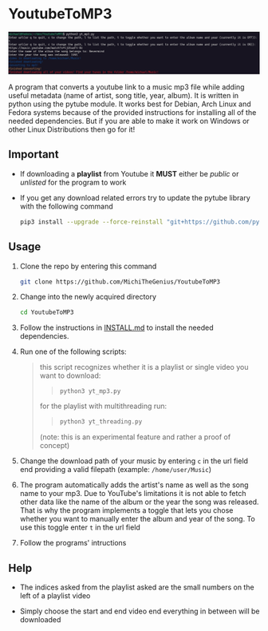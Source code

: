 # YoutubeToMP3

![demo](./demo.png)

A program that converts a youtube link to a music mp3 file while adding useful metadata (name of artist, song title, year, album). It is written in python using the pytube module. It works best for Debian, Arch Linux and Fedora systems because of the provided instructions for installing all of the needed dependencies. But if you are able to make it work on Windows or other Linux Distributions then go for it!

## Important
- If downloading a **playlist** from Youtube it **MUST** either be *public* or *unlisted* for the program to work
- If you get any download related errors try to update the pytube library with the following command

	```sh
	pip3 install --upgrade --force-reinstall "git+https://github.com/pytube/pytube.git"
	```

## Usage
1. Clone the repo by entering this command

	```sh
	git clone https://github.com/MichiTheGenius/YoutubeToMP3
	```

2. Change into the newly acquired directory
	

	```sh
	cd YoutubeToMP3
	```

3. Follow the instructions in [INSTALL.md](./INSTALL.md) to install the needed dependencies.

4. Run one of the following scripts: 
	> this script recognizes whether it is a playlist or single video you want to download:
	> > ```sh>
	> > python3 yt_mp3.py
	> > ```
	> for the playlist with multithreading run:
	>
	> >```sh
	> >python3 yt_threading.py
	> >```
	> (note: this is an experimental feature and rather a proof of concept)
   
5. Change the download path of your music by entering `c` in the url field end providing a valid filepath (example: `/home/user/Music`)

6. The program automatically adds the artist's name as well as the song name to your mp3. Due to YouTube's limitations it is not able to fetch other data like the name of the album or the year the song was released. That is why the program implements a toggle that lets you chose whether you want to manually enter the album and year of the song. To use this toggle enter `t` in the url field

7. Follow the programs' intructions

## Help
- The indices asked from the playlist asked are the small numbers on the left of a playlist video

- Simply choose the start and end video end everything in between will be downloaded
